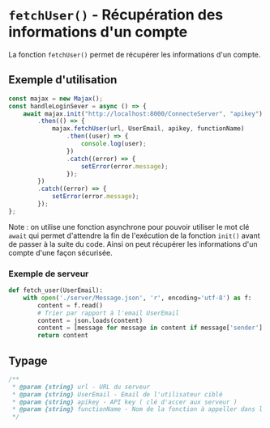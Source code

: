 # `fetchUser()` - Récupération des informations d'un compte

La fonction `fetchUser()` permet de récupérer les informations d'un compte.

## Exemple d'utilisation

```js
const majax = new Majax();
const handleLoginSever = async () => {
    await majax.init("http://localhost:8000/ConnecteServer", "apikey") // Connexion au serveur avec la clé api
        .then(() => {
            majax.fetchUser(url, UserEmail, apikey, functionName) 
                .then((user) => {
                    console.log(user); 
                })
                .catch((error) => {
                    setError(error.message); 
                });
        })
        .catch((error) => {
            setError(error.message); 
        });
};
```

Note : on utilise une fonction asynchrone pour pouvoir utiliser le mot clé `await` qui permet d'attendre la fin de l'exécution de la fonction `init()` avant de passer à la suite du code. Ainsi on peut récupérer les informations d'un compte d'une façon sécurisée.

### Exemple de serveur

```python
def fetch_user(UserEmail):
    with open('./server/Message.json', 'r', encoding='utf-8') as f:
        content = f.read()
        # Trier par rapport à l'email UserEmail
        content = json.loads(content)
        content = [message for message in content if message['sender'] == UserEmail or message['receiver'] == UserEmail]
        return content
```

## Typage

```js
/**
 * @param {string} url - URL du serveur
 * @param {string} UserEmail - Email de l'utilisateur ciblé
 * @param {string} apikey - API key ( clé d'accer aux serveur )
 * @param {string} functionName - Nom de la fonction à appeller dans l'api
 */
```